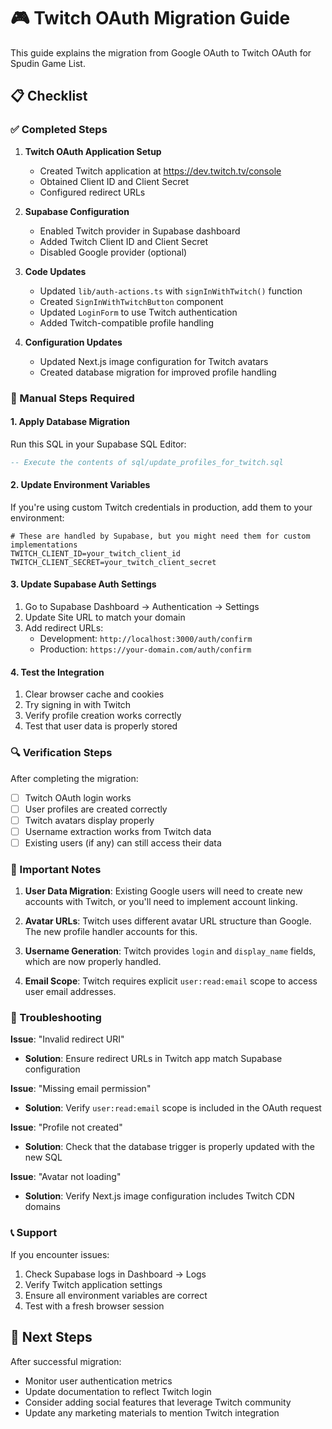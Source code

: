 # 🎮 Twitch OAuth Migration Guide

This guide explains the migration from Google OAuth to Twitch OAuth for Spudin Game List.

## 📋 Checklist

### ✅ Completed Steps

1. **Twitch OAuth Application Setup**
   - Created Twitch application at https://dev.twitch.tv/console
   - Obtained Client ID and Client Secret
   - Configured redirect URLs

2. **Supabase Configuration**
   - Enabled Twitch provider in Supabase dashboard
   - Added Twitch Client ID and Client Secret
   - Disabled Google provider (optional)

3. **Code Updates**
   - Updated `lib/auth-actions.ts` with `signInWithTwitch()` function
   - Created `SignInWithTwitchButton` component
   - Updated `LoginForm` to use Twitch authentication
   - Added Twitch-compatible profile handling

4. **Configuration Updates**
   - Updated Next.js image configuration for Twitch avatars
   - Created database migration for improved profile handling

### 🔄 Manual Steps Required

#### 1. Apply Database Migration

Run this SQL in your Supabase SQL Editor:

```sql
-- Execute the contents of sql/update_profiles_for_twitch.sql
```

#### 2. Update Environment Variables

If you're using custom Twitch credentials in production, add them to your environment:

```env
# These are handled by Supabase, but you might need them for custom implementations
TWITCH_CLIENT_ID=your_twitch_client_id
TWITCH_CLIENT_SECRET=your_twitch_client_secret
```

#### 3. Update Supabase Auth Settings

1. Go to Supabase Dashboard → Authentication → Settings
2. Update Site URL to match your domain
3. Add redirect URLs:
   - Development: `http://localhost:3000/auth/confirm`
   - Production: `https://your-domain.com/auth/confirm`

#### 4. Test the Integration

1. Clear browser cache and cookies
2. Try signing in with Twitch
3. Verify profile creation works correctly
4. Test that user data is properly stored

### 🔍 Verification Steps

After completing the migration:

- [ ] Twitch OAuth login works
- [ ] User profiles are created correctly
- [ ] Twitch avatars display properly
- [ ] Username extraction works from Twitch data
- [ ] Existing users (if any) can still access their data

### 🚨 Important Notes

1. **User Data Migration**: Existing Google users will need to create new accounts with Twitch, or you'll need to implement account linking.

2. **Avatar URLs**: Twitch uses different avatar URL structure than Google. The new profile handler accounts for this.

3. **Username Generation**: Twitch provides `login` and `display_name` fields, which are now properly handled.

4. **Email Scope**: Twitch requires explicit `user:read:email` scope to access user email addresses.

### 🔧 Troubleshooting

**Issue**: "Invalid redirect URI"
- **Solution**: Ensure redirect URLs in Twitch app match Supabase configuration

**Issue**: "Missing email permission"
- **Solution**: Verify `user:read:email` scope is included in the OAuth request

**Issue**: "Profile not created"
- **Solution**: Check that the database trigger is properly updated with the new SQL

**Issue**: "Avatar not loading"
- **Solution**: Verify Next.js image configuration includes Twitch CDN domains

### 📞 Support

If you encounter issues:
1. Check Supabase logs in Dashboard → Logs
2. Verify Twitch application settings
3. Ensure all environment variables are correct
4. Test with a fresh browser session

## 🎯 Next Steps

After successful migration:
- Monitor user authentication metrics
- Update documentation to reflect Twitch login
- Consider adding social features that leverage Twitch community
- Update any marketing materials to mention Twitch integration